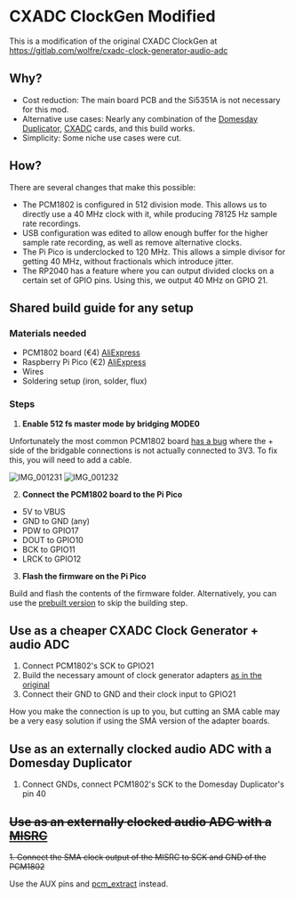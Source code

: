 # CXADC ClockGen Modified

This is a modification of the original CXADC ClockGen at https://gitlab.com/wolfre/cxadc-clock-generator-audio-adc

## Why?

- Cost reduction: The main board PCB and the Si5351A is not necessary for this mod.
- Alternative use cases: Nearly any combination of the [Domesday Duplicator](https://github.com/simoninns/DomesdayDuplicator), [CXADC](https://github.com/happycube/cxadc-linux3) cards, and this build works.
- Simplicity: Some niche use cases were cut.

## How?

There are several changes that make this possible:

- The PCM1802 is configured in 512 division mode. This allows us to directly use a 40 MHz clock with it, while producing 78125 Hz sample rate recordings.
- USB configuration was edited to allow enough buffer for the higher sample rate recording, as well as remove alternative clocks.
- The Pi Pico is underclocked to 120 MHz. This allows a simple divisor for getting 40 MHz, without fractionals which introduce jitter.
- The RP2040 has a feature where you can output divided clocks on a certain set of GPIO pins. Using this, we output 40 MHz on GPIO 21.

## Shared build guide for any setup

### Materials needed

- PCM1802 board (€4) [AliExpress](https://www.aliexpress.com/w/wholesale-pcm1802.html)
- Raspberry Pi Pico (€2) [AliExpress](https://www.aliexpress.com/w/wholesale-rp2040-pico.html)
- Wires
- Soldering setup (iron, solder, flux)

### Steps

1. **Enable 512 fs master mode by bridging MODE0**

Unfortunately the most common PCM1802 board [has a bug](https://www.pjrc.com/pcm1802-breakout-board-needs-hack/) where the + side of the bridgable connections is not actually connected to 3V3. To fix this, you will need to add a cable.

![IMG_001231](https://github.com/namazso/cxadc-clockgen-mod/assets/8676443/ecd69d1a-ecab-4ba3-b07a-5015ee40c5d5)
![IMG_001232](https://github.com/namazso/cxadc-clockgen-mod/assets/8676443/46dab739-5289-42eb-94c7-754f9fd214c5)

2. **Connect the PCM1802 board to the Pi Pico**

- 5V to VBUS
- GND to GND (any)
- PDW to GPIO17
- DOUT to GPIO10
- BCK to GPIO11
- LRCK to GPIO12

3. **Flash the firmware on the Pi Pico**

Build and flash the contents of the firmware folder. Alternatively, you can use the [prebuilt version](https://github.com/namazso/cxadc-clockgen-mod/releases/latest/download/firmware.uf2) to skip the building step.

## Use as a cheaper CXADC Clock Generator + audio ADC

1. Connect PCM1802's SCK to GPIO21
2. Build the necessary amount of clock generator adapters [as in the original](https://gitlab.com/wolfre/cxadc-clock-generator-audio-adc/-/tree/main/build-guide?ref_type=heads#building-pcb-1-vt610ex-clock-generator-insert)
3. Connect their GND to GND and their clock input to GPIO21

How you make the connection is up to you, but cutting an SMA cable may be a very easy solution if using the SMA version of the adapter boards.

## Use as an externally clocked audio ADC with a Domesday Duplicator

1. Connect GNDs, connect PCM1802's SCK to the Domesday Duplicator's pin 40

## ~~Use as an externally clocked audio ADC with a [MISRC](https://github.com/Stefan-Olt/MISRC/)~~

~~1. Connect the SMA clock output of the MISRC to SCK and GND of the PCM1802~~

Use the AUX pins and [pcm_extract](https://github.com/namazso/pcm_extract/) instead.
